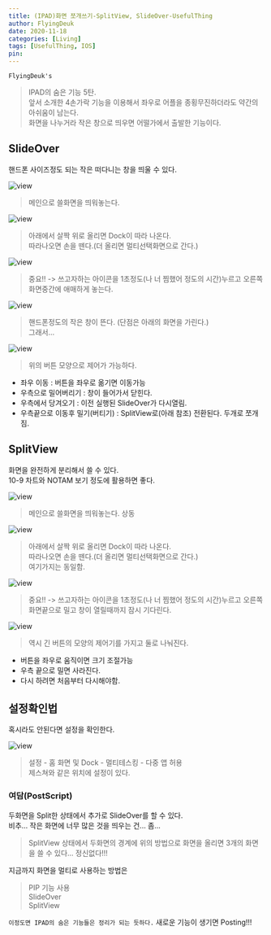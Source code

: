 ```yaml
---
title: (IPAD)화면 쪼개쓰기-SplitView, SlideOver-UsefulThing
author: FlyingDeuk
date: 2020-11-18
categories: [Living]
tags: [UsefulThing, IOS]
pin:
---
```


`FlyingDeuk's`
> IPAD의 숨은 기능 5탄. <br>
앞서 소개한 4손가락 기능을 이용해서 좌우로 어플을 종횡무진하더라도 약간의 아쉬움이 남는다. <br>
화면을 나누거라 작은 창으로 띄우면 어떨가에서 출발한 기능이다.

## SlideOver
핸드폰 사이즈정도 되는 작은 떠다니는 창을 띄울 수 있다.

![view](/img/living/ipad/view.jpg)
>메인으로 쓸화면을 띄워놓는다. <br>

![view](/img/living/ipad/view1.jpg)
>아래에서 살짝 위로 올리면 Dock이 따라 나온다. <br>
따라나오면 손을 뗀다.(더 올리면 멀티선택화면으로 간다.)

![view](/img/living/ipad/view11.jpg)
>중요!! -> 쓰고자하는 아이콘을 1초정도(나 너 찜했어 정도의 시간)누르고 오른쪽화면중간에 애매하게 놓는다.

![view](/img/living/ipad/view21.jpg)
>핸드폰정도의 작은 창이 뜬다. (단점은 아래의 화면을 가린다.)<br>
그래서...

![view](/img/living/ipad/view22.jpg)
>위의 버튼 모양으로 제어가 가능하다.
- 좌우 이동 : 버튼을 좌우로 옮기면 이동가능
- 우측으로 밀어버리기 : 창이 들어가서 닫힌다.
- 우측에서 당겨오기 : 이전 실행된 SlideOver가 다시열림.
- 우측끝으로 이동후 밀기(버티기) : SplitView로(아래 참조) 전환된다. 두개로 쪼개짐.


## SplitView
화면을 완전하게 분리해서 쓸 수 있다. <br>
10-9 차트와 NOTAM 보기 정도에 활용하면 좋다. <br>

![view](/img/living/ipad/view.jpg)
>메인으로 쓸화면을 띄워놓는다. 상동 <br>

![view](/img/living/ipad/view1.jpg)
>아래에서 살짝 위로 올리면 Dock이 따라 나온다. <br>
따라나오면 손을 뗀다.(더 올리면 멀티선택화면으로 간다.) <br>
여기가지는 동일함.

![view](/img/living/ipad/view12.jpg)
>중요!! -> 쓰고자하는 아이콘을 1초정도(나 너 찜했어 정도의 시간)누르고 오른쪽 화면끝으로 밀고 창이 열릴때까지 잠시 기다린다.

![view](/img/living/ipad/view31.jpg)
>역시 긴 버튼의 모양의 제어기를 가지고 둘로 나눠진다. <br>
- 버튼을 좌우로 움직이면 크기 조절가능
- 우측 끝으로 밀면 사라진다.
- 다시 하려면 처음부터 다시해야함.

## 설정확인법
혹시라도 안된다면 설정을 확인한다.

![view](/img/living/ipad/view4.jpg)
>설정 - 홈 화면 및 Dock - 멀티테스킹 - 다중 앱 허용 <br>
제스쳐와 같은 위치에 설정이 있다.


### 여담(PostScript)
두화면을 Split한 상태에서 추가로 SlideOver를 할 수 있다. <br>
비추... 작은 화면에 너무 많은 것을 띄우는 건... 좀...
>SplitView 상태에서 두화면의 경계에 위의 방법으로 화면을 올리면 3개의 화면을 쓸 수 있다... 정신없다!!!

지금까지 화면을 멀티로 사용하는 방법은
> PIP 기능 사용 <br>
SlideOver <br>
SplitView <br>

`이정도면 IPAD의 숨은 기능들은 정리가 되는 듯하다.` 새로운 기능이 생기면 Posting!!!
